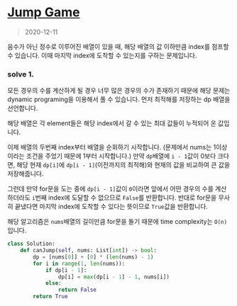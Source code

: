 # [Jump Game](https://leetcode.com/explore/interview/card/top-interview-questions-medium/111/dynamic-programming/807/)

> 2020-12-11

음수가 아닌 정수로 이루어진 배열이 있을 때, 해당 배열의 값 이하만큼 index를 점프할 수 있습니다.
이때 마지막 index에 도착할 수 있는지를 구하는 문제입니다.

### solve 1.
모든 경우의 수를 계산하게 될 경우 너무 많은 경우의 수가 존재하기 때문에 해당 문제는 dynamic programing을 이용해서 풀 수 있습니다.
먼저 최적해를 저장하는 dp 배열을 선언합니다.

해당 배열은 각 element들은 해당 index에서 갈 수 있는 최대 값들이 누적되어 온 값입니다.

이제 배열의 두번째 index부터 배열을 순회하기 시작합니다. (문제에서 nums는 1이상이라는 조건을 주었기 때문에 1부터 시작합니다.)
만약 `dp`배열에 `i - 1`값이 0보다 크다면, 해당 현재 `dp[i]`에 `dp[i - 1]`(이전까지의 최적해)와 현재의 값을 비교하여 큰 값을 저장해줍니다.

그런데 만약 for문을 도는 중에 `dp[i - 1]`값이 `0`이라면 앞에서 어떤 경우의 수를 계산하더라도 `i`번째 index에 도달할 수 없으므로 `False`를 반환합니다.
반대로 for문을 무사히 끝냈다면 마지막 index에 도착할 수 있다는 뜻이므로 `True`값을 반환합니다.

해당 알고리즘은 `nums`배열의 길이만큼 for문을 돌기 때문에 time complexity는 `O(n)`입니다. 
 
```python
class Solution:
    def canJump(self, nums: List[int]) -> bool:
        dp = [nums[0]] + [0] * (len(nums) - 1)
        for i in range(1, len(nums)):
            if dp[i - 1]:
                dp[i] = max(dp[i - 1] - 1, nums[i])
            else:
                return False
        return True
```